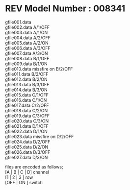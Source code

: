 # REV Model Number : 008341

gfile001.data  
gfile002.data A/1/OFF  
gfile003.data A/1/ON    
gfile004.data A/2/OFF  
gfile005.data A/2/ON  
gfile006.data A/3/OFF  
gfile007.data A/3/ON  
gfile008.data B/1/OFF  
gfile009.data B/1/ON  
gfile010.data missfire on B/2/OFF  
gfile011.data B/2/OFF  
gfile012.data B/2/ON  
gfile013.data B/3/OFF  
gfile014.data B/3/ON  
gfile015.data C/1/OFF  
gfile016.data C/1/ON  
gfile017.data C/2/OFF  
gfile018.data C/2/ON  
gfile019.data C/3/OFF  
gfile020.data C/3/ON  
gfile021.data D/1/OFF  
gfile022.data D/1/ON  
gfile023.data missfire on D/2/OFF  
gfile024.data D/2/OFF  
gfile025.data D/2/ON  
gfile026.data D/3/OFF   
gfile027.data D/3/ON   

files are encoded as follows;  
 [A | B | C | D] channel  
 [1 | 2 | 3 ]    row  
 [OFF | ON ]     switch   
